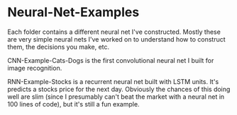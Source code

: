 # Neural-Net-Examples

Each folder contains a different neural net I've constructed.  Mostly these are very simple neural nets I've worked on to understand how to construct them, the decisions you make, etc. 

CNN-Example-Cats-Dogs is the first convolutional neural net I built for image recognition.

RNN-Example-Stocks is a recurrent neural net built with LSTM units.  It's predicts a stocks price for the next day. Obviously the chances of this doing well are slim (since I presumably can't beat the market with a neural net in 100 lines of code), but it's still a fun example. 
